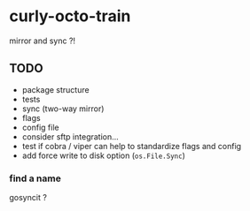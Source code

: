 # curly-octo-train

mirror and sync ?!

## TODO

- package structure
- tests
- sync (two-way mirror)
- flags
- config file
- consider sftp integration...
- test if cobra / viper can help to standardize flags and config
- add force write to disk option (`os.File.Sync`)

### find a name

gosyncit ?
